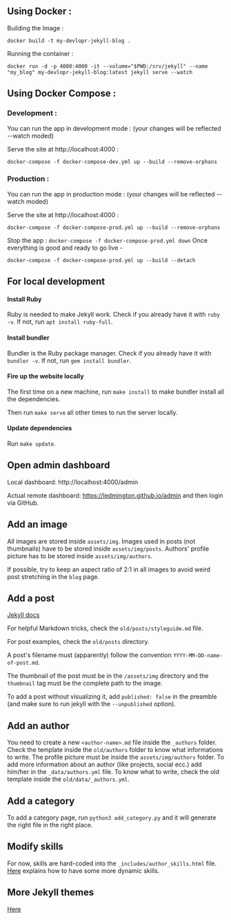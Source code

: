 ## Using Docker :

Building the Image :

`docker build -t my-devlopr-jekyll-blog .`

Running the container :

`docker run -d -p 4000:4000 -it --volume="$PWD:/srv/jekyll" --name "my_blog" my-devlopr-jekyll-blog:latest jekyll serve --watch`

## Using Docker Compose :

### Development :

You can run the app in development mode : (your changes will be reflected --watch moded)

Serve the site at http://localhost:4000 :

`docker-compose -f docker-compose-dev.yml up --build --remove-orphans`

### Production :

You can run the app in production mode : (your changes will be reflected --watch moded)

Serve the site at http://localhost:4000 :

`docker-compose -f docker-compose-prod.yml up --build --remove-orphans`

Stop the app :
`docker-compose -f docker-compose-prod.yml down`
Once everything is good and ready to go live -

`docker-compose -f docker-compose-prod.yml up --build --detach`


## For local development

#### Install Ruby
Ruby is needed to make Jekyll work. Check if you already have it with `ruby -v`. If not, run `apt install ruby-full`.

#### Install bundler
Bundler is the Ruby package manager. Check if you already have it with `bundler -v`. If not, run `gem install bundler`.

#### Fire up the website locally
The first time on a new machine, run `make install` to make bundler install all the dependencies.

Then run `make serve` all other times to run the server locally.

#### Update dependencies
Run `make update`.

## Open admin dashboard
Local dashboard: http://localhost:4000/admin

Actual remote dashboard: https://ledmington.github.io/admin and then login via GitHub.

## Add an image
All images are stored inside `assets/img`. Images used in posts (not thumbnails) have to be stored inside `assets/img/posts`. Authors' profile picture has to be stored inside `assets/img/authors`.

If possible, try to keep an aspect ratio of 2:1 in all images to avoid weird post stretching in the `blog` page.

## Add a post
[Jekyll docs](https://jekyllrb.com/docs/posts/)

For helpful Markdown tricks, check the `old/posts/styleguide.md` file.

For post examples, check the `old/posts` directory.

A post's filename must (apparently) follow the convention `YYYY-MM-DD-name-of-post.md`.

The thumbnail of the post must be in the `/assets/img` directory and the `thumbnail` tag must be the complete path to the image.

To add a post without visualizing it, add `published: false` in the preamble (and make sure to run jekyll with the `--unpublished` option).

## Add an author
You need to create a new `<author-name>.md` file inside the `_authors` folder. Check the template inside the `old/authors` folder to know what informations to write. The profile picture must be inside the `assets/img/authors` folder. To add more information about an author (like projects, social ecc.) add him/her in the `_data/authors.yml` file. To know what to write, check the old template inside the `old/data/_authors.yml`.

## Add a category
To add a category page, run `python3 add_category.py` and it will generate the right file in the right place.

## Modify skills
For now, skills are hard-coded into the `_includes/author_skills.html` file. [Here](https://www.aleksandrhovhannisyan.com/blog/getting-started-with-jekyll-and-github-pages/#example-1-skills-and-abilities) explains how to have some more dynamic skills.

## More Jekyll themes
[Here](http://jekyllthemes.org/)